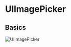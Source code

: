 # UIImagePicker

## Basics

![UIImagePicker](https://github.com/jrasmusson/ios-starter-kit/blob/master/basics/UIImagePicker/images/demo.gif)
